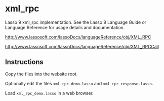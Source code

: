 xml_rpc
=======

Lasso 9 xml_rpc implementation.  See the Lasso 8 Language Guide or Language Reference for usage details and documentation.

http://www.lassosoft.com/lassoDocs/languageReference/obj/XML_RPC

http://www.lassosoft.com/lassoDocs/languageReference/obj/XML_RPCCall

Instructions
------------
Copy the files into the website root.

Optionally edit the files `xml_rpc_demo.lasso` and `xml_rpc_response.lasso`.

Load `xml_rpc_demo.lasso` in a web browser.

